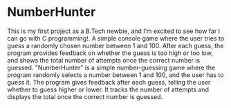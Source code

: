 # NumberHunter 
This is my first project as a B.Tech newbie, and I’m excited to see how far I can go with C programming!.
A simple console game where the user tries to guess a randomly chosen number between 1 and 100. After each guess, the program provides feedback on whether the guess is too high or too low, and shows the total number of attempts once the correct number is guessed.
"NumberHunter" is a simple number-guessing game where the program randomly selects a number between 1 and 100, and the user has to guess it. The program gives feedback after each guess, telling the user whether to guess higher or lower. It tracks the number of attempts and displays the total once the correct number is guessed.
